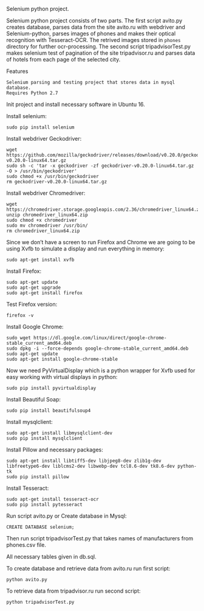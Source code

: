 Selenium python project.

Selenium python project consists of two parts. The first script avito.py creates database, parses data from the site avito.ru with webdriver and Selenium-python, parses images of phones and makes their optical recognition with Tesseract-OCR. The retrived images stored in `phones` directory for further ocr-processing. The second script tripadvisorTest.py makes selenium test of pagination of the site tripadvisor.ru and parses data of hotels from each page of the selected city.

Features

    Selenium parsing and testing project that stores data in mysql database. 
    Requires Python 2.7

Init project and install necessary software in Ubuntu 16. 

Install selenium:

	sudo pip install selenium


Install webdriver Geckodriver:

	wget https://github.com/mozilla/geckodriver/releases/download/v0.20.0/geckodriver-v0.20.0-linux64.tar.gz
	sudo sh -c 'tar -x geckodriver -zf geckodriver-v0.20.0-linux64.tar.gz -O > /usr/bin/geckodriver'
	sudo chmod +x /usr/bin/geckodriver
	rm geckodriver-v0.20.0-linux64.tar.gz


Install webdriver Chromedriver:

	wget https://chromedriver.storage.googleapis.com/2.36/chromedriver_linux64.zip
	unzip chromedriver_linux64.zip
	sudo chmod +x chromedriver
	sudo mv chromedriver /usr/bin/
	rm chromedriver_linux64.zip


Since we don’t have a screen to run Firefox and Chrome we are going to be using Xvfb to simulate a display and run everything in memory:

	sudo apt-get install xvfb


Install Firefox:

	sudo apt-get update
	sudo apt-get upgrade
	sudo apt-get install firefox

Test Firefox version:

	firefox -v


Install Google Chrome:

	sudo wget https://dl.google.com/linux/direct/google-chrome-stable_current_amd64.deb
	sudo dpkg -i --force-depends google-chrome-stable_current_amd64.deb
	sudo apt-get update
	sudo apt-get install google-chrome-stable



Now we need PyVirtualDisplay which is a python wrapper for Xvfb used for easy working with virtual displays in python:

	sudo pip install pyvirtualdisplay



Install Beautiful Soap:

	sudo pip install beautifulsoup4



Install mysqlclient:

	sudo apt-get install libmysqlclient-dev
	sudo pip install mysqlclient



Install Pillow and necessary packages:

	sudo apt-get install libtiff5-dev libjpeg8-dev zlib1g-dev libfreetype6-dev liblcms2-dev libwebp-dev tcl8.6-dev tk8.6-dev python-tk
	sudo pip install pillow



Install Tesseract:

	sudo apt-get install tesseract-ocr
	sudo pip install pytesseract



Run script avito.py or Create database in Mysql:

    CREATE DATABASE selenium;



Then run script tripadvisorTest.py that takes names of manufacturers from phones.csv file.

All necessary tables given in db.sql.



To create database and retrieve data from avito.ru run first script:

	python avito.py

To retrieve data from tripadvisor.ru run second script:

	python tripadvisorTest.py
